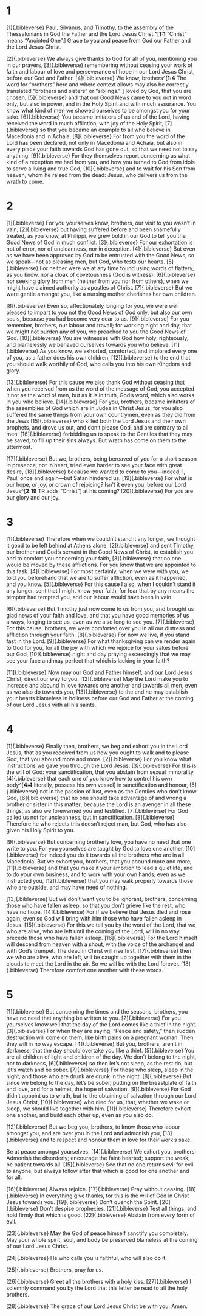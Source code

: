 # 1 
[1]{.bibleverse} Paul, Silvanus, and Timothy, to the assembly of the Thessalonians in God the Father and the Lord Jesus Christ:^[**1:1** “Christ” means “Anointed One”.] Grace to you and peace from God our Father and the Lord Jesus Christ. 

[2]{.bibleverse} We always give thanks to God for all of you, mentioning you in our prayers, [3]{.bibleverse} remembering without ceasing your work of faith and labour of love and perseverance of hope in our Lord Jesus Christ, before our God and Father. [4]{.bibleverse} We know, brothers^[**1:4** The word for “brothers” here and where context allows may also be correctly translated “brothers and sisters” or “siblings.” ] loved by God, that you are chosen, [5]{.bibleverse} and that our Good News came to you not in word only, but also in power, and in the Holy Spirit and with much assurance. You know what kind of men we showed ourselves to be amongst you for your sake. [6]{.bibleverse} You became imitators of us and of the Lord, having received the word in much affliction, with joy of the Holy Spirit, [7]{.bibleverse} so that you became an example to all who believe in Macedonia and in Achaia. [8]{.bibleverse} For from you the word of the Lord has been declared, not only in Macedonia and Achaia, but also in every place your faith towards God has gone out, so that we need not to say anything. [9]{.bibleverse} For they themselves report concerning us what kind of a reception we had from you, and how you turned to God from idols to serve a living and true God, [10]{.bibleverse} and to wait for his Son from heaven, whom he raised from the dead: Jesus, who delivers us from the wrath to come.

# 2 
[1]{.bibleverse} For you yourselves know, brothers, our visit to you wasn’t in vain, [2]{.bibleverse} but having suffered before and been shamefully treated, as you know, at Philippi, we grew bold in our God to tell you the Good News of God in much conflict. [3]{.bibleverse} For our exhortation is not of error, nor of uncleanness, nor in deception. [4]{.bibleverse} But even as we have been approved by God to be entrusted with the Good News, so we speak—not as pleasing men, but God, who tests our hearts. [5]{.bibleverse} For neither were we at any time found using words of flattery, as you know, nor a cloak of covetousness (God is witness), [6]{.bibleverse} nor seeking glory from men (neither from you nor from others), when we might have claimed authority as apostles of Christ. [7]{.bibleverse} But we were gentle amongst you, like a nursing mother cherishes her own children. 

[8]{.bibleverse} Even so, affectionately longing for you, we were well pleased to impart to you not the Good News of God only, but also our own souls, because you had become very dear to us. [9]{.bibleverse} For you remember, brothers, our labour and travail; for working night and day, that we might not burden any of you, we preached to you the Good News of God. [10]{.bibleverse} You are witnesses with God how holy, righteously, and blamelessly we behaved ourselves towards you who believe. [11]{.bibleverse} As you know, we exhorted, comforted, and implored every one of you, as a father does his own children, [12]{.bibleverse} to the end that you should walk worthily of God, who calls you into his own Kingdom and glory. 

[13]{.bibleverse} For this cause we also thank God without ceasing that when you received from us the word of the message of God, you accepted it not as the word of men, but as it is in truth, God’s word, which also works in you who believe. [14]{.bibleverse} For you, brothers, became imitators of the assemblies of God which are in Judea in Christ Jesus; for you also suffered the same things from your own countrymen, even as they did from the Jews [15]{.bibleverse} who killed both the Lord Jesus and their own prophets, and drove us out, and don’t please God, and are contrary to all men, [16]{.bibleverse} forbidding us to speak to the Gentiles that they may be saved, to fill up their sins always. But wrath has come on them to the uttermost. 

[17]{.bibleverse} But we, brothers, being bereaved of you for a short season in presence, not in heart, tried even harder to see your face with great desire, [18]{.bibleverse} because we wanted to come to you—indeed, I, Paul, once and again—but Satan hindered us. [19]{.bibleverse} For what is our hope, or joy, or crown of rejoicing? Isn’t it even you, before our Lord Jesus^[**2:19** TR adds “Christ”] at his coming? [20]{.bibleverse} For you are our glory and our joy.

# 3 
[1]{.bibleverse} Therefore when we couldn’t stand it any longer, we thought it good to be left behind at Athens alone, [2]{.bibleverse} and sent Timothy, our brother and God’s servant in the Good News of Christ, to establish you and to comfort you concerning your faith, [3]{.bibleverse} that no one would be moved by these afflictions. For you know that we are appointed to this task. [4]{.bibleverse} For most certainly, when we were with you, we told you beforehand that we are to suffer affliction, even as it happened, and you know. [5]{.bibleverse} For this cause I also, when I couldn’t stand it any longer, sent that I might know your faith, for fear that by any means the tempter had tempted you, and our labour would have been in vain. 

[6]{.bibleverse} But Timothy just now come to us from you, and brought us glad news of your faith and love, and that you have good memories of us always, longing to see us, even as we also long to see you. [7]{.bibleverse} For this cause, brothers, we were comforted over you in all our distress and affliction through your faith. [8]{.bibleverse} For now we live, if you stand fast in the Lord. [9]{.bibleverse} For what thanksgiving can we render again to God for you, for all the joy with which we rejoice for your sakes before our God, [10]{.bibleverse} night and day praying exceedingly that we may see your face and may perfect that which is lacking in your faith? 

[11]{.bibleverse} Now may our God and Father himself, and our Lord Jesus Christ, direct our way to you. [12]{.bibleverse} May the Lord make you to increase and abound in love towards one another and towards all men, even as we also do towards you, [13]{.bibleverse} to the end he may establish your hearts blameless in holiness before our God and Father at the coming of our Lord Jesus with all his saints. 

# 4 
[1]{.bibleverse} Finally then, brothers, we beg and exhort you in the Lord Jesus, that as you received from us how you ought to walk and to please God, that you abound more and more. [2]{.bibleverse} For you know what instructions we gave you through the Lord Jesus. [3]{.bibleverse} For this is the will of God: your sanctification, that you abstain from sexual immorality, [4]{.bibleverse} that each one of you know how to control his own body^[**4:4** literally, possess his own vessel] in sanctification and honour, [5]{.bibleverse} not in the passion of lust, even as the Gentiles who don’t know God, [6]{.bibleverse} that no one should take advantage of and wrong a brother or sister in this matter; because the Lord is an avenger in all these things, as also we forewarned you and testified. [7]{.bibleverse} For God called us not for uncleanness, but in sanctification. [8]{.bibleverse} Therefore he who rejects this doesn’t reject man, but God, who has also given his Holy Spirit to you. 

[9]{.bibleverse} But concerning brotherly love, you have no need that one write to you. For you yourselves are taught by God to love one another, [10]{.bibleverse} for indeed you do it towards all the brothers who are in all Macedonia. But we exhort you, brothers, that you abound more and more; [11]{.bibleverse} and that you make it your ambition to lead a quiet life, and to do your own business, and to work with your own hands, even as we instructed you, [12]{.bibleverse} that you may walk properly towards those who are outside, and may have need of nothing. 

[13]{.bibleverse} But we don’t want you to be ignorant, brothers, concerning those who have fallen asleep, so that you don’t grieve like the rest, who have no hope. [14]{.bibleverse} For if we believe that Jesus died and rose again, even so God will bring with him those who have fallen asleep in Jesus. [15]{.bibleverse} For this we tell you by the word of the Lord, that we who are alive, who are left until the coming of the Lord, will in no way precede those who have fallen asleep. [16]{.bibleverse} For the Lord himself will descend from heaven with a shout, with the voice of the archangel and with God’s trumpet. The dead in Christ will rise first, [17]{.bibleverse} then we who are alive, who are left, will be caught up together with them in the clouds to meet the Lord in the air. So we will be with the Lord forever. [18]{.bibleverse} Therefore comfort one another with these words. 

# 5 
[1]{.bibleverse} But concerning the times and the seasons, brothers, you have no need that anything be written to you. [2]{.bibleverse} For you yourselves know well that the day of the Lord comes like a thief in the night. [3]{.bibleverse} For when they are saying, “Peace and safety,” then sudden destruction will come on them, like birth pains on a pregnant woman. Then they will in no way escape. [4]{.bibleverse} But you, brothers, aren’t in darkness, that the day should overtake you like a thief. [5]{.bibleverse} You are all children of light and children of the day. We don’t belong to the night, nor to darkness, [6]{.bibleverse} so then let’s not sleep, as the rest do, but let’s watch and be sober. [7]{.bibleverse} For those who sleep, sleep in the night; and those who are drunk are drunk in the night. [8]{.bibleverse} But since we belong to the day, let’s be sober, putting on the breastplate of faith and love, and for a helmet, the hope of salvation. [9]{.bibleverse} For God didn’t appoint us to wrath, but to the obtaining of salvation through our Lord Jesus Christ, [10]{.bibleverse} who died for us, that, whether we wake or sleep, we should live together with him. [11]{.bibleverse} Therefore exhort one another, and build each other up, even as you also do. 

[12]{.bibleverse} But we beg you, brothers, to know those who labour amongst you, and are over you in the Lord and admonish you, [13]{.bibleverse} and to respect and honour them in love for their work’s sake. 

Be at peace amongst yourselves. [14]{.bibleverse} We exhort you, brothers: Admonish the disorderly; encourage the faint-hearted; support the weak; be patient towards all. [15]{.bibleverse} See that no one returns evil for evil to anyone, but always follow after that which is good for one another and for all. 

[16]{.bibleverse} Always rejoice. [17]{.bibleverse} Pray without ceasing. [18]{.bibleverse} In everything give thanks, for this is the will of God in Christ Jesus towards you. [19]{.bibleverse} Don’t quench the Spirit. [20]{.bibleverse} Don’t despise prophecies. [21]{.bibleverse} Test all things, and hold firmly that which is good. [22]{.bibleverse} Abstain from every form of evil. 

[23]{.bibleverse} May the God of peace himself sanctify you completely. May your whole spirit, soul, and body be preserved blameless at the coming of our Lord Jesus Christ. 

[24]{.bibleverse} He who calls you is faithful, who will also do it. 

[25]{.bibleverse} Brothers, pray for us. 

[26]{.bibleverse} Greet all the brothers with a holy kiss. [27]{.bibleverse} I solemnly command you by the Lord that this letter be read to all the holy brothers. 

[28]{.bibleverse} The grace of our Lord Jesus Christ be with you. Amen. 